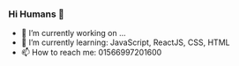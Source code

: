 ### Hi Humans 👋



- 🔭 I’m currently working on ...
- 🌱 I’m currently learning: JavaScript, ReactJS, CSS, HTML
- 📫 How to reach me: 01566997201600

